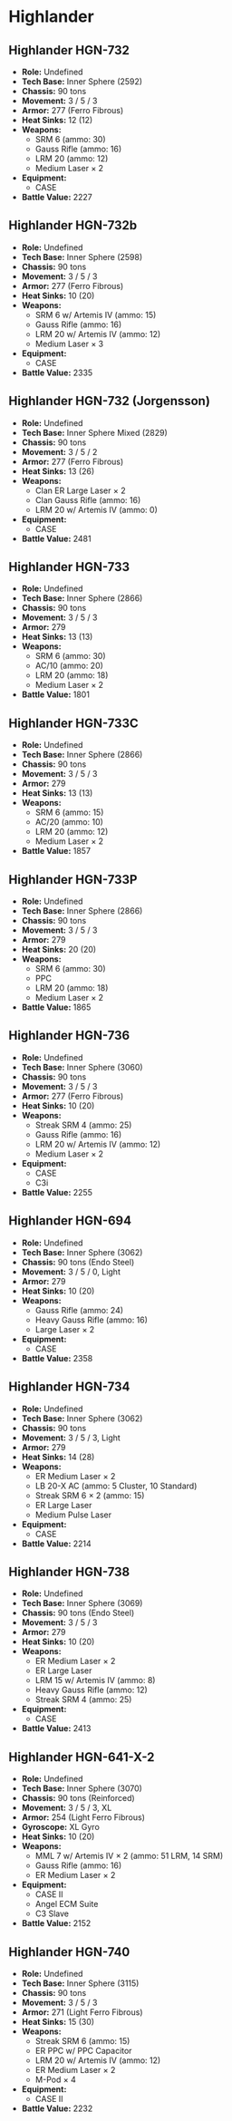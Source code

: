 # Highlander
## Highlander HGN-732
- **Role:** Undefined
- **Tech Base:** Inner Sphere (2592)
- **Chassis:** 90 tons
- **Movement:** 3 / 5 / 3
- **Armor:** 277 (Ferro Fibrous)
- **Heat Sinks:** 12 (12)
- **Weapons:**
  - SRM 6 (ammo: 30)
  - Gauss Rifle (ammo: 16)
  - LRM 20 (ammo: 12)
  - Medium Laser × 2
- **Equipment:**
  - CASE
- **Battle Value:** 2227

## Highlander HGN-732b
- **Role:** Undefined
- **Tech Base:** Inner Sphere (2598)
- **Chassis:** 90 tons
- **Movement:** 3 / 5 / 3
- **Armor:** 277 (Ferro Fibrous)
- **Heat Sinks:** 10 (20)
- **Weapons:**
  - SRM 6 w/ Artemis IV (ammo: 15)
  - Gauss Rifle (ammo: 16)
  - LRM 20 w/ Artemis IV (ammo: 12)
  - Medium Laser × 3
- **Equipment:**
  - CASE
- **Battle Value:** 2335

## Highlander HGN-732 (Jorgensson)
- **Role:** Undefined
- **Tech Base:** Inner Sphere Mixed (2829)
- **Chassis:** 90 tons
- **Movement:** 3 / 5 / 2
- **Armor:** 277 (Ferro Fibrous)
- **Heat Sinks:** 13 (26)
- **Weapons:**
  - Clan ER Large Laser × 2
  - Clan Gauss Rifle (ammo: 16)
  - LRM 20 w/ Artemis IV (ammo: 0)
- **Equipment:**
  - CASE
- **Battle Value:** 2481

## Highlander HGN-733
- **Role:** Undefined
- **Tech Base:** Inner Sphere (2866)
- **Chassis:** 90 tons
- **Movement:** 3 / 5 / 3
- **Armor:** 279
- **Heat Sinks:** 13 (13)
- **Weapons:**
  - SRM 6 (ammo: 30)
  - AC/10 (ammo: 20)
  - LRM 20 (ammo: 18)
  - Medium Laser × 2
- **Battle Value:** 1801

## Highlander HGN-733C
- **Role:** Undefined
- **Tech Base:** Inner Sphere (2866)
- **Chassis:** 90 tons
- **Movement:** 3 / 5 / 3
- **Armor:** 279
- **Heat Sinks:** 13 (13)
- **Weapons:**
  - SRM 6 (ammo: 15)
  - AC/20 (ammo: 10)
  - LRM 20 (ammo: 12)
  - Medium Laser × 2
- **Battle Value:** 1857

## Highlander HGN-733P
- **Role:** Undefined
- **Tech Base:** Inner Sphere (2866)
- **Chassis:** 90 tons
- **Movement:** 3 / 5 / 3
- **Armor:** 279
- **Heat Sinks:** 20 (20)
- **Weapons:**
  - SRM 6 (ammo: 30)
  - PPC
  - LRM 20 (ammo: 18)
  - Medium Laser × 2
- **Battle Value:** 1865

## Highlander HGN-736
- **Role:** Undefined
- **Tech Base:** Inner Sphere (3060)
- **Chassis:** 90 tons
- **Movement:** 3 / 5 / 3
- **Armor:** 277 (Ferro Fibrous)
- **Heat Sinks:** 10 (20)
- **Weapons:**
  - Streak SRM 4 (ammo: 25)
  - Gauss Rifle (ammo: 16)
  - LRM 20 w/ Artemis IV (ammo: 12)
  - Medium Laser × 2
- **Equipment:**
  - CASE
  - C3i
- **Battle Value:** 2255

## Highlander HGN-694
- **Role:** Undefined
- **Tech Base:** Inner Sphere (3062)
- **Chassis:** 90 tons (Endo Steel)
- **Movement:** 3 / 5 / 0, Light
- **Armor:** 279
- **Heat Sinks:** 10 (20)
- **Weapons:**
  - Gauss Rifle (ammo: 24)
  - Heavy Gauss Rifle (ammo: 16)
  - Large Laser × 2
- **Equipment:**
  - CASE
- **Battle Value:** 2358

## Highlander HGN-734
- **Role:** Undefined
- **Tech Base:** Inner Sphere (3062)
- **Chassis:** 90 tons
- **Movement:** 3 / 5 / 3, Light
- **Armor:** 279
- **Heat Sinks:** 14 (28)
- **Weapons:**
  - ER Medium Laser × 2
  - LB 20-X AC (ammo: 5 Cluster, 10 Standard)
  - Streak SRM 6 × 2 (ammo: 15)
  - ER Large Laser
  - Medium Pulse Laser
- **Equipment:**
  - CASE
- **Battle Value:** 2214

## Highlander HGN-738
- **Role:** Undefined
- **Tech Base:** Inner Sphere (3069)
- **Chassis:** 90 tons (Endo Steel)
- **Movement:** 3 / 5 / 3
- **Armor:** 279
- **Heat Sinks:** 10 (20)
- **Weapons:**
  - ER Medium Laser × 2
  - ER Large Laser
  - LRM 15 w/ Artemis IV (ammo: 8)
  - Heavy Gauss Rifle (ammo: 12)
  - Streak SRM 4 (ammo: 25)
- **Equipment:**
  - CASE
- **Battle Value:** 2413

## Highlander HGN-641-X-2
- **Role:** Undefined
- **Tech Base:** Inner Sphere (3070)
- **Chassis:** 90 tons (Reinforced)
- **Movement:** 3 / 5 / 3, XL
- **Armor:** 254 (Light Ferro Fibrous)
- **Gyroscope:** XL Gyro
- **Heat Sinks:** 10 (20)
- **Weapons:**
  - MML 7 w/ Artemis IV × 2 (ammo: 51 LRM, 14 SRM)
  - Gauss Rifle (ammo: 16)
  - ER Medium Laser × 2
- **Equipment:**
  - CASE II
  - Angel ECM Suite
  - C3 Slave
- **Battle Value:** 2152

## Highlander HGN-740
- **Role:** Undefined
- **Tech Base:** Inner Sphere (3115)
- **Chassis:** 90 tons
- **Movement:** 3 / 5 / 3
- **Armor:** 271 (Light Ferro Fibrous)
- **Heat Sinks:** 15 (30)
- **Weapons:**
  - Streak SRM 6 (ammo: 15)
  - ER PPC w/ PPC Capacitor
  - LRM 20 w/ Artemis IV (ammo: 12)
  - ER Medium Laser × 2
  - M-Pod × 4
- **Equipment:**
  - CASE II
- **Battle Value:** 2232


